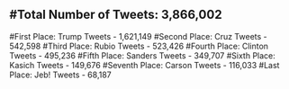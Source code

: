 #Total Number of Tweets: 3,866,002 
---
#First Place: Trump Tweets - 1,621,149
#Second Place: Cruz Tweets - 542,598
#Third Place: Rubio Tweets - 523,426
#Fourth Place: Clinton Tweets - 495,236
#Fifth Place: Sanders Tweets - 349,707
#Sixth Place: Kasich Tweets - 149,676
#Seventh Place: Carson Tweets - 116,033
#Last Place: Jeb! Tweets - 68,187
